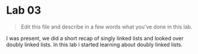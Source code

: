 # Lab 03

> Edit this file and describe in a few words what you've done in this lab.

I was present, we did a short recap of singly linked lists and looked over doubly linked lists. 
In this lab i started learning about doubly linked lists.
